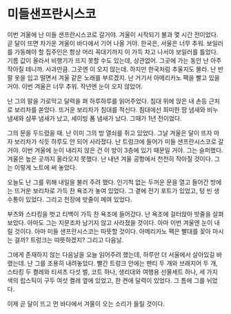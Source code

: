 # 미들샌프란시스코

이번 겨울에 난 미들 샌프란시스코로 갈거야. 겨울이 시작되기 불과 몇 시간 전이었다. 곧 달이 뜨면 차가운 겨울이 바다에서 기어 나올 거야. 한국은, 서울은 너무 추워. 보일러를 가동해야 할 집주인은 항상 머리 꼭대기까지 이 가득 차고 나서야 보일러를 틀었다. 기름 값이 올라서 비행기가 뜨지 못할 수도 있는데, 상관없어. 그곳에 가는 동안 난 아주 작아질 테니까. 사과만큼. 그곳엔 이 오지 않는데. 하지만 한국처럼 추울지도 몰라. 난 반팔 옷을 입고 떨면서 겨울 같은 노래를 부르겠지. 난 거기서 아메리카노 팩을 빨고 있을 거야. 이번 겨울은 너무 추워. 작년엔 눈이 오지 않았어.

난 그의 말을 가로막고 달력을 펴 하루하루를 읽어주었다. 침대 위에 앉은 내 손등 근처로 보리차를 쏟았다. 뜨거운 보리차가 침대를 적신다. 침대에선 희미한 땀 냄새와 비누 냄새와 샴푸 냄새가 났고, 셰이빙 폼 냄새가 났다. 그때가 1년 전이었다.

그의 문을 두드렸을 때. 난 이미 그의 방 열쇠를 쥐고 있었다. 그날 겨울은 달이 뜨자 마자 보리차가 식듯 하루도 안 되어 사라졌다. 난 트렁크에 들어가 미들 샌프란시스코로 갈 거야. 이번 겨울에 눈이 내리지 않은 건 이 방이 3층에 있기 때문일 거야. 그는 슬퍼했다. 겨울은 높은 곳까지 올라오지 못했다. 난 내년 겨울 공항에서 천천히 작아질 것이다. 그는 이렇게 노트에 써 놓았다.

오늘도 난 그를 위해 내일을 불러 주려 했다. 인기척 없는 두꺼운 문을 열고 들어간 방에는 뜨거운 보리차로 가득 찬 욕조가 놓여 있었다. 그 곁에 전기 포트가 있었고, 텅 빈 생수통이 있었다. 그리고 천장에 밧줄이 메여 있었다.

부츠와 스타킹을 벗고 티백이 가득 찬 욕조에 들어갔다. 난 욕조에 걸터앉아 밧줄을 살펴보았다. 아마도 그는 지문조차 남기지 않고 사라졌을 것이다. 아마 이번 겨울엔 눈이 내릴 것이다. 아마 미들 샌프란시스코는 따뜻할 것이다. 아메리카노 팩은 빨대를 꽂아 마시는 걸까? 트렁크는 따뜻하겠지? 그리고 다음날.

그에게 존재하지 않는 다음날을 오늘 읽어주려 했는데, 하루만 더 서울에서 살아있길 바랬는데. 난 그를 조용히 내려놓았다. 빨간 트렁크 안에는 팬티 두 개와 브래지어 두 개, 스타킹 두 켤레와 티셔츠 다섯 벌, 코트 하나, 생리대와 여행용 선물세트 하나, 세 가지 색의 립스틱이 구두 여섯 켤레 옆에 있었고, 한 켠에 달력이 있었다. 그 틈에 그를 뉘었다.

이제 곧 달이 뜨고 먼 바다에서 겨울이 오는 소리가 들릴 것이다.
